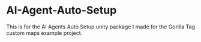 # AI-Agent-Auto-Setup
This is for the AI Agents Auto Setup unity package I made for the Gorilla Tag custom maps example project.

